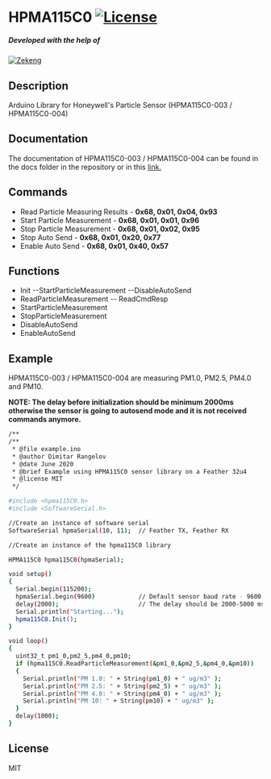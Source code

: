 # HPMA115C0    [![License](http://img.shields.io/:license-mit-blue.svg?style=flat-square)](http://badges.mit-license.org) 

##### Developed with the help of 
[![Zekeng](https://i.ibb.co/7SYVMvS/rsz-logo-zekeng-234x150.png)](https://zekeng.com)

## Description

 Arduino Library for Honeywell's Particle Sensor (HPMA115C0-003 / HPMA115C0-004)  
## Documentation
    
The documentation of HPMA115C0-003 / HPMA115C0-004 can be found in the docs folder in the repository or in this [link.](https://sensing.honeywell.com/honeywell-sensing-particulate-hpm-series-datasheet-32322550)
## Commands
  - Read Particle Measuring Results - **0x68, 0x01, 0x04, 0x93**
  - Start Particle Measurement - **0x68, 0x01, 0x01, 0x96**
  - Stop Particle Measurement - **0x68, 0x01, 0x02, 0x95**
  - Stop Auto Send - **0x68, 0x01, 0x20, 0x77**
  - Enable Auto Send - **0x68, 0x01, 0x40, 0x57**

## Functions
 - Init
    --StartParticleMeasurement
    --DisableAutoSend
  - ReadParticleMeasurement
  -- ReadCmdResp
  - StartParticleMeasurement
  - StopParticleMeasurement
  - DisableAutoSend
  - EnableAutoSend

## Example
HPMA115C0-003 / HPMA115C0-004 are measuring PM1.0, PM2.5, PM4.0 and PM10. 

**NOTE: The delay before initialization should be minimum 2000ms otherwise the sensor is going to autosend mode and it is not received commands anymore.**
```sh
/**
/**
 * @file example.ino
 * @author Dimitar Rangelov
 * @date June 2020
 * @brief Example using HPMA115C0 sensor library on a Feather 32u4
 * @license MIT
 */

#include <hpma115C0.h>
#include <SoftwareSerial.h>

//Create an instance of software serial
SoftwareSerial hpmaSerial(10, 11);  // Feather TX, Feather RX

//Create an instance of the hpma115C0 library

HPMA115C0 hpma115C0(hpmaSerial);

void setup() 
{
  Serial.begin(115200);
  hpmaSerial.begin(9600)            // Default sensor baud rate - 9600
  delay(2000);                      // The delay should be 2000-5000 ms 
  Serial.println("Starting...");
  hpma115C0.Init();
}

void loop() 
{
  uint32_t pm1_0,pm2_5,pm4_0,pm10;
  if (hpma115C0.ReadParticleMeasurement(&pm1_0,&pm2_5,&pm4_0,&pm10))
  {
	Serial.println("PM 1.0: " + String(pm1_0) + " ug/m3" );
	Serial.println("PM 2.5: " + String(pm2_5) + " ug/m3" );
    Serial.println("PM 4.0: " + String(pm4_0) + " ug/m3" );
    Serial.println("PM 10: " + String(pm10) + " ug/m3" );
  }
  delay(1000);
}

```
License
----

MIT
